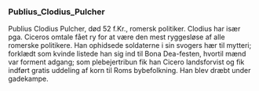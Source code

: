### Publius_Clodius_Pulcher


Publius Clodius Pulcher, død 52 f.Kr., romersk politiker. Clodius har især pga. Ciceros omtale fået ry for at være den mest ryggesløse af alle romerske politikere. Han ophidsede soldaterne i sin svogers hær til mytteri; forklædt som kvinde listede han sig ind til Bona Dea-festen, hvortil mænd var forment adgang; som plebejertribun fik han Cicero landsforvist og fik indført gratis uddeling af korn til Roms bybefolkning. Han blev dræbt under gadekampe.